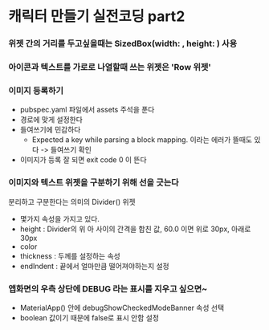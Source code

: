 [comment]: <> (코딩세프 플러터 강의 순한맛 시즌1 12강 실전코딩 part2)

# 캐릭터 만들기 실전코딩 part2

### 위젯 간의 거리를 두고싶을때는 SizedBox(width: , height: ) 사용

### 아이콘과 텍스트를 가로로 나열할때 쓰는 위젯은 'Row 위젯'

### 이미지 등록하기
- pubspec.yaml 파일에서 assets 주석을 푼다
- 경로에 맞게 설정한다
- 들여쓰기에 민감하다
  - Expected a key while parsing a block mapping. 이라는 에러가 뜰때도 있다 -> 들여쓰기 확인
- 이미지가 등록 잘 되면 exit code 0 이 뜬다

### 이미지와 텍스트 위젯을 구분하기 위해 선을 긋는다
분리하고 구분한다는 의미의 Divider() 위젯
- 몇가지 속성을 가지고 있다. 
- height : Divider의 위 아 사이의 간격을 합친 값, 60.0 이면 위로 30px, 아래로 30px
- color
- thickness : 두께를 설정하는 속성
- endIndent : 끝에서 얼마만큼 떨어져야하는지 설정 

### 앱화면의 우측 상단에 DEBUG 라는 표시를 지우고 싶으면~
- MaterialApp() 안에 debugShowCheckedModeBanner 속성 선택
- boolean 값이기 때문에 false로 표시 안함 설정 
